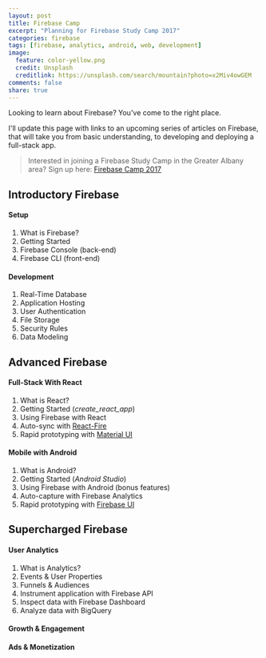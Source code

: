 ```yaml
---
layout: post
title: Firebase Camp
excerpt: "Planning for Firebase Study Camp 2017"
categories: firebase
tags: [firebase, analytics, android, web, development]
image:
  feature: color-yellow.png
  credit: Unsplash
  creditlink: https://unsplash.com/search/mountain?photo=x2Miv4owGEM
comments: false
share: true
---
```


Looking to learn about Firebase? You've come to the right place. 

I'll update this page with links to an upcoming series of articles on Firebase, that will take you from basic understanding, to developing and deploying a full-stack app.

> Interested in joining a Firebase Study Camp in the Greater Albany area? Sign up here: [Firebase Camp 2017](http://bit.ly/firebase-camp-2017)



## Introductory Firebase 

#### Setup

1. What is Firebase?
2. Getting Started
3. Firebase Console (back-end)
4. Firebase CLI (front-end)

#### Development

1. Real-Time Database
2. Application Hosting
3. User Authentication
4. File Storage
5. Security Rules
6. Data Modeling 





## Advanced Firebase

#### Full-Stack With React

1. What is React?
2. Getting Started (*create_react_app*)
3. Using Firebase with React 
3. Auto-sync with [React-Fire](https://github.com/firebase/reactfire) 
4. Rapid prototyping with [Material UI](http://www.material-ui.com/#/)

#### Mobile with Android

1. What is Android?
2. Getting Started (*Android Studio*)
3. Using Firebase with Android (bonus features)
4. Auto-capture with Firebase Analytics
5. Rapid prototyping with [Firebase UI](https://github.com/firebase/FirebaseUI-Android)




## Supercharged Firebase

#### User Analytics

1. What is Analytics?
2. Events & User Properties
3. Funnels & Audiences
4. Instrument application with Firebase API
5. Inspect data with Firebase Dashboard
6. Analyze data with BigQuery

#### Growth & Engagement

#### Ads & Monetization


